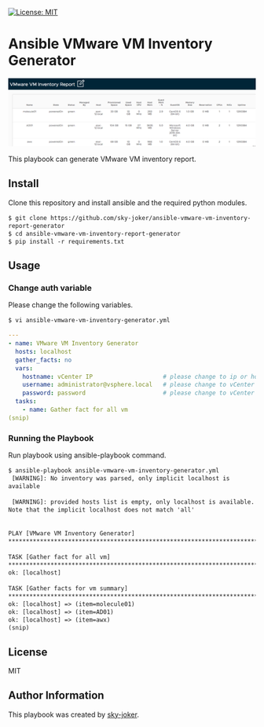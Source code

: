 [![License: MIT](https://img.shields.io/badge/License-MIT-yellow.svg)](https://opensource.org/licenses/MIT)

# Ansible VMware VM Inventory Generator

![](images/vm_inventory_report.png)

This playbook can generate VMware VM inventory report.

## Install

Clone this repository and install ansible and the required python modules.

```
$ git clone https://github.com/sky-joker/ansible-vmware-vm-inventory-report-generator
$ cd ansible-vmware-vm-inventory-report-generator
$ pip install -r requirements.txt
```

## Usage

### Change auth variable

Please change the following variables.

```
$ vi ansible-vmware-vm-inventory-generator.yml
```

```yaml
---
- name: VMware VM Inventory Generator
  hosts: localhost
  gather_facts: no
  vars:
    hostname: vCenter IP                    # please change to ip or hostname for vCenter Server
    username: administrator@vsphere.local   # please change to vCenter Server login user name
    password: password                      # please change to vCenter Server login password
  tasks:
    - name: Gather fact for all vm
(snip)
```

### Running the Playbook

Run playbook using ansible-playbook command.

```
$ ansible-playbook ansible-vmware-vm-inventory-generator.yml
 [WARNING]: No inventory was parsed, only implicit localhost is available

 [WARNING]: provided hosts list is empty, only localhost is available. Note that the implicit localhost does not match 'all'


PLAY [VMware VM Inventory Generator] ********************************************************************************************************************************

TASK [Gather fact for all vm] ***************************************************************************************************************************************
ok: [localhost]

TASK [Gather facts for vm summary] **********************************************************************************************************************************
ok: [localhost] => (item=molecule01)
ok: [localhost] => (item=AD01)
ok: [localhost] => (item=awx)
(snip)
```

## License

MIT

## Author Information

This playbook was created by [sky-joker](https://github.com/sky-joker).
